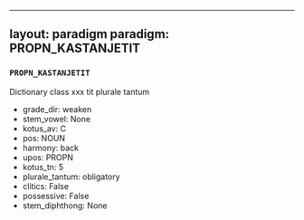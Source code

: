 
---
layout: paradigm
paradigm: PROPN_KASTANJETIT
---
### ` PROPN_KASTANJETIT `

Dictionary class xxx tit plurale tantum
* grade_dir: weaken
* stem_vowel: None
* kotus_av: C
* pos: NOUN
* harmony: back
* upos: PROPN
* kotus_tn: 5
* plurale_tantum: obligatory
* clitics: False
* possessive: False
* stem_diphthong: None
